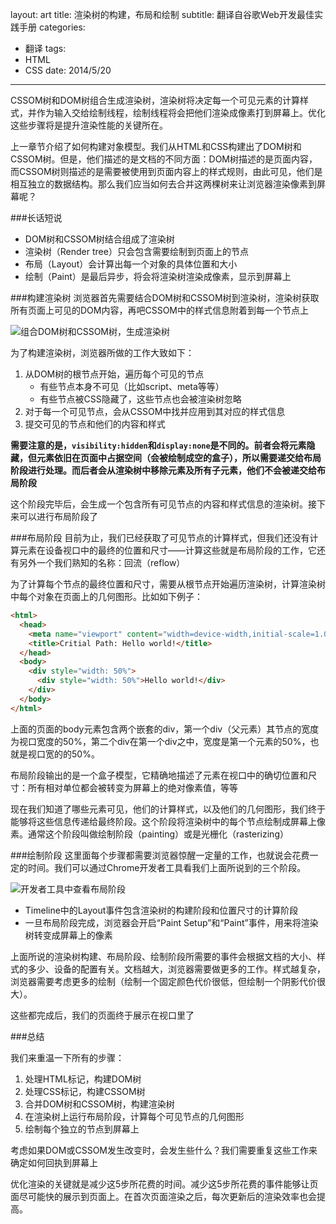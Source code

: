 layout: art
title: 渲染树的构建，布局和绘制
subtitle: 翻译自谷歌Web开发最佳实践手册
categories:
- 翻译
tags:
- HTML
- CSS
date: 2014/5/20
---



CSSOM树和DOM树组合生成渲染树，渲染树将决定每一个可见元素的计算样式，并作为输入交给绘制线程，绘制线程将会把他们渲染成像素打到屏幕上。优化这些步骤将是提升渲染性能的关键所在。

<!-- more -->

上一章节介绍了如何构建对象模型。我们从HTML和CSS构建出了DOM树和CSSOM树。但是，他们描述的是文档的不同方面：DOM树描述的是页面内容，而CSSOM树则描述的是需要被使用到页面内容上的样式规则，由此可见，他们是相互独立的数据结构。那么我们应当如何去合并这两棵树来让浏览器渲染像素到屏幕呢？

###长话短说
* DOM树和CSSOM树结合组成了渲染树
* 渲染树（Render tree）只会包含需要绘制到页面上的节点
* 布局（Layout）会计算出每一个对象的具体位置和大小
* 绘制（Paint）是最后异步，将会将渲染树渲染成像素，显示到屏幕上

###构建渲染树
浏览器首先需要结合DOM树和CSSOM树到渲染树，渲染树获取所有页面上可见的DOM内容，再吧CSSOM中的样式信息附着到每一个节点上

![组合DOM树和CSSOM树，生成渲染树](http://skyinlayerblog.qiniudn.com/blog/img/2014-5-20/7.png)

为了构建渲染树，浏览器所做的工作大致如下：
1. 从DOM树的根节点开始，遍历每个可见的节点
    * 有些节点本身不可见（比如script、meta等等）
    * 有些节点被CSS隐藏了，这些节点也会被渲染树忽略
2. 对于每一个可见节点，会从CSSOM中找并应用到其对应的样式信息
3. 提交可见的节点和他们的内容和样式

**需要注意的是，`visibility:hidden`和`display:none`是不同的。前者会将元素隐藏，但元素依旧在页面中占据空间（会被绘制成空的盒子），所以需要递交给布局阶段进行处理。而后者会从渲染树中移除元素及所有子元素，他们不会被递交给布局阶段**

这个阶段完毕后，会生成一个包含所有可见节点的内容和样式信息的渲染树。接下来可以进行布局阶段了

###布局阶段
目前为止，我们已经获取了可见节点的计算样式，但我们还没有计算元素在设备视口中的最终的位置和尺寸——计算这些就是布局阶段的工作，它还有另外一个我们熟知的名称：回流（reflow）

为了计算每个节点的最终位置和尺寸，需要从根节点开始遍历渲染树，计算渲染树中每个对象在页面上的几何图形。比如如下例子：

```html
<html>
  <head>
    <meta name="viewport" content="width=device-width,initial-scale=1.0">
    <title>Critial Path: Hello world!</title>
  </head>
  <body>
    <div style="width: 50%">
      <div style="width: 50%">Hello world!</div>
    </div>
  </body>
</html>
```

上面的页面的body元素包含两个嵌套的div，第一个div（父元素）其节点的宽度为视口宽度的50%，第二个div在第一个div之中，宽度是第一个元素的50%，也就是视口宽的的50%。

布局阶段输出的是一个盒子模型，它精确地描述了元素在视口中的确切位置和尺寸：所有相对单位都会被转变为屏幕上的绝对像素值，等等

现在我们知道了哪些元素可见，他们的计算样式，以及他们的几何图形，我们终于能够将这些信息传递给最终阶段。这个阶段将渲染树中的每个节点绘制成屏幕上像素。通常这个阶段叫做绘制阶段（painting）或是光栅化（rasterizing）

###绘制阶段
这里面每个步骤都需要浏览器惊醒一定量的工作，也就说会花费一定的时间。我们可以通过Chrome开发者工具看我们上面所说到的三个阶段。

![开发者工具中查看布局阶段](http://skyinlayerblog.qiniudn.com/blog/img/2014-5-20/8.png)

* Timeline中的Layout事件包含渲染树的构建阶段和位置尺寸的计算阶段
* 一旦布局阶段完成，浏览器会开启“Paint Setup”和“Paint”事件，用来将渲染树转变成屏幕上的像素

上面所说的渲染树构建、布局阶段、绘制阶段所需要的事件会根据文档的大小、样式的多少、设备的配置有关。文档越大，浏览器需要做更多的工作。样式越复杂，浏览器需要考虑更多的绘制（绘制一个固定颜色代价很低，但绘制一个阴影代价很大）。

这些都完成后，我们的页面终于展示在视口里了

###总结

我们来重温一下所有的步骤：
1. 处理HTML标记，构建DOM树
2. 处理CSS标记，构建CSSOM树
3. 合并DOM树和CSSOM树，构建渲染树
4. 在渲染树上运行布局阶段，计算每个可见节点的几何图形
5. 绘制每个独立的节点到屏幕上

考虑如果DOM或CSSOM发生改变时，会发生些什么？我们需要重复这些工作来确定如何回执到屏幕上

优化渲染的关键就是减少这5步所花费的时间。减少这5步所花费的事件能够让页面尽可能快的展示到页面上。在首次页面渲染之后，每次更新后的渲染效率也会提高。
